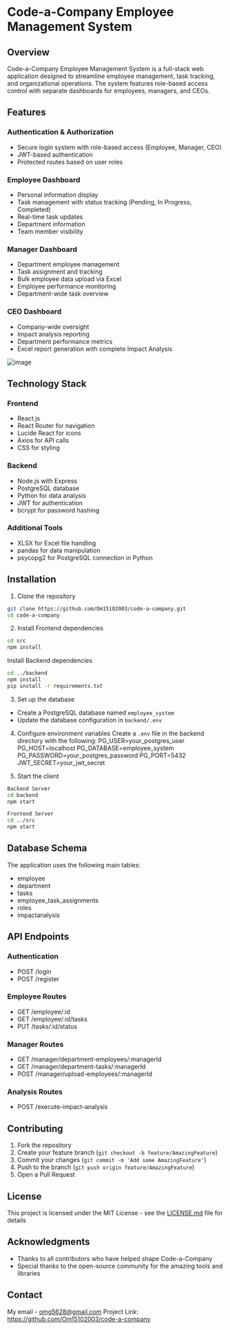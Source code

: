 # Code-a-Company Employee Management System

## Overview
Code-a-Company Employee Management System is a full-stack web application designed to streamline employee management, task tracking, and organizational operations. The system features role-based access control with separate dashboards for employees, managers, and CEOs.

## Features

### Authentication & Authorization
- Secure login system with role-based access (Employee, Manager, CEO)
- JWT-based authentication
- Protected routes based on user roles

### Employee Dashboard
- Personal information display
- Task management with status tracking (Pending, In Progress, Completed)
- Real-time task updates
- Department information
- Team member visibility

### Manager Dashboard
- Department employee management
- Task assignment and tracking
- Bulk employee data upload via Excel
- Employee performance monitoring
- Department-wide task overview

### CEO Dashboard
- Company-wide oversight
- Impact analysis reporting
- Department performance metrics
- Excel report generation with complete Impact Analysis

![image](https://github.com/user-attachments/assets/24e00f15-547a-45f0-b122-61f189f158d3)


## Technology Stack

### Frontend
- React.js
- React Router for navigation
- Lucide React for icons
- Axios for API calls
- CSS for styling

### Backend
- Node.js with Express
- PostgreSQL database
- Python for data analysis
- JWT for authentication
- bcrypt for password hashing

### Additional Tools
- XLSX for Excel file handling
- pandas for data manipulation
- psycopg2 for PostgreSQL connection in Python

## Installation

1. Clone the repository

```bash
git clone https://github.com/Om15102003/code-a-company.git
cd code-a-company
```

2. Install Frontend dependencies

```bash
cd src
npm install
```

   Install Backend dependencies

```bash
cd ../backend
npm install
pip install -r requirements.txt
``` 


3. Set up the database
- Create a PostgreSQL database named `employee_system`
- Update the database configuration in `backend/.env`

4. Configure environment variables
Create a `.env` file in the backend directory with the following:
PG_USER=your_postgres_user
PG_HOST=localhost
PG_DATABASE=employee_system
PG_PASSWORD=your_postgres_password
PG_PORT=5432
JWT_SECRET=your_jwt_secret

5. Start the client

```bash
Backend Server
cd backend      
npm start

Frontend Server
cd ../src
npm start
```


## Database Schema

The application uses the following main tables:
- employee
- department
- tasks
- employee_task_assignments
- roles
- impactanalysis

## API Endpoints

### Authentication
- POST /login
- POST /register

### Employee Routes
- GET /employee/:id
- GET /employee/:id/tasks
- PUT /tasks/:id/status

### Manager Routes
- GET /manager/department-employees/:managerId
- GET /manager/department-tasks/:managerId
- POST /manager/upload-employees/:managerId

### Analysis Routes
- POST /execute-impact-analysis

## Contributing

1. Fork the repository
2. Create your feature branch (`git checkout -b feature/AmazingFeature`)
3. Commit your changes (`git commit -m 'Add some AmazingFeature'`)
4. Push to the branch (`git push origin feature/AmazingFeature`)
5. Open a Pull Request

## License

This project is licensed under the MIT License - see the [LICENSE.md](LICENSE.md) file for details

## Acknowledgments

- Thanks to all contributors who have helped shape Code-a-Company
- Special thanks to the open-source community for the amazing tools and libraries

## Contact

My email - omg5628@gmail.com
Project Link: https://github.com/Om15102003/code-a-company
